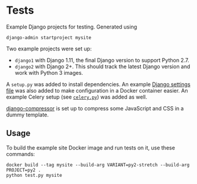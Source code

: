 # Tests
Example Django projects for testing. Generated using
```shell
django-admin startproject mysite
```

Two example projects were set up:
* `django1` with Django 1.11, the final Django version to support Python 2.7.
* `django2` with Django 2+. This should track the latest Django version and work with Python 3 images.

A `setup.py` was added to install dependencies. An example [Django settings file](mysite/docker_settings.py) was also added to make configuration in a Docker container easier. An example Celery setup (see [`celery.py`](mysite/celery.py)) was added as well.

[django-compressor](https://django-compressor.readthedocs.io) is set up to compress some JavaScript and CSS in a dummy template.

## Usage
To build the example site Docker image and run tests on it, use these commands:
```
docker build --tag mysite --build-arg VARIANT=py2-stretch --build-arg PROJECT=py2 .
python test.py mysite
```
